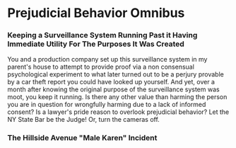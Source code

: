 # Prejudicial Behavior Omnibus

### Keeping a Surveillance System Running Past it Having Immediate Utility For The Purposes It Was Created

You and a production company set up this surveillance system in my parent's house to attempt to provide proof via a non consensual psychological experiment to what later turned out to be a perjury provable by a car theft report you could have looked up yourself. And yet, over a month after knowing the original purpose of the surveillance system was moot, you keep it running. Is there any other value than harming the person you are in question for wrongfully harming due to a lack of informed consent? Is a lawyer's pride reason to overlook prejudicial behavior? Let the NY State Bar be the Judge! Or, turn the cameras off.

### The Hillside Avenue "Male Karen" Incident
